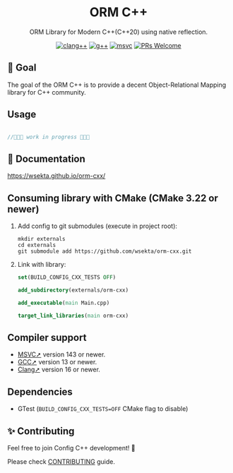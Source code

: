 <div align="center">
  <h1>ORM C++</h1>
  <p>ORM Library for Modern C++(C++20) using native reflection.</p>

[![clang++](https://github.com/wsekta/orm-cxx/actions/workflows/linux-clang-build.yml/badge.svg?branch=main)](https://github.com/wsekta/orm-cxx/actions/workflows/linux-clang-build.yml?query=branch%3Amain)
[![g++](https://github.com/wsekta/orm-cxx/actions/workflows/linux-gxx-build.yml/badge.svg?branch=main)](https://github.com/wsekta/orm-cxx/actions/workflows/linux-gxx-build.yml?query=branch%3Amain)
[![msvc](https://github.com/wsekta/orm-cxx/actions/workflows/windows-msvc-build.yml/badge.svg?branch=main)](https://github.com/wsekta/orm-cxx/actions/workflows/windows-msvc-build.yml?query=branch%3Amain)
[![PRs Welcome](https://img.shields.io/badge/PRs-welcome-brightgreen.svg?style=flat-square)](http://makeapullrequest.com)
</div>

## 🎯 Goal

The goal of the ORM C++ is to provide a decent Object-Relational Mapping library for C++ community.

## Usage

```cpp

//🚧🚧🚧 work in progress 🚧🚧🚧
```

## 📖 Documentation

https://wsekta.github.io/orm-cxx/

## Consuming library with CMake (CMake 3.22 or newer)

1. Add config to git submodules (execute in project root):

    ```
    mkdir externals
    cd externals
    git submodule add https://github.com/wsekta/orm-cxx.git
    ```

2. Link with library:

    ```cmake
    set(BUILD_CONFIG_CXX_TESTS OFF)
    
    add_subdirectory(externals/orm-cxx)
    
    add_executable(main Main.cpp)
    
    target_link_libraries(main orm-cxx)
    ```

## Compiler support

- [MSVC➚](https://en.wikipedia.org/wiki/Microsoft_Visual_Studio) version 143 or newer.
- [GCC➚](https://gcc.gnu.org/) version 13 or newer.
- [Clang➚](https://clang.llvm.org/) version 16 or newer.

## Dependencies

- GTest (```BUILD_CONFIG_CXX_TESTS=OFF``` CMake flag to disable)

## ✨ Contributing

Feel free to join Config C++ development! 🚀

Please check [CONTRIBUTING](https://github.com/wsekta/orm-cxx/blob/main/CONTRIBUTING.md) guide.
